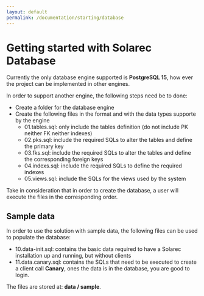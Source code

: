 ```yaml
---
layout: default
permalink: /documentation/starting/database
---
```

# Getting started with Solarec Database

Currently the only database engine supported is **PostgreSQL 15**, how ever the project can be implemented in other engines.

In order to support another engine, the following steps need be to done:

- Create a folder for the database engine
- Create the following files in the format and with the data types supporte by the engine
  - 01.tables.sql: only include the tables definition (do not include PK neither FK neither indexes)
  - 02.pks.sql: include the required SQLs to alter the tables and define the primary key
  - 03.fks.sql: include the required SQLs to alter the tables and define the corresponding foreign keys
  - 04.indexs.sql: include the required SQLs to define the required indexes
  - 05.views.sql: include the SQLs for the views used by the system

Take in consideration that in order to create the database, a user will execute the files in the corresponding order.

## Sample data
In order to use the solution with sample data, the following files can be used to populate the database:
- 10.data-init.sql: contains the basic data required to have a Solarec installation up and running, but without clients
- 11.data.canary.sql: contains the SQLs that need to be executed to create a client call **Canary**, ones the data is in the database, you are good to login.

The files are stored at: **data / sample**.